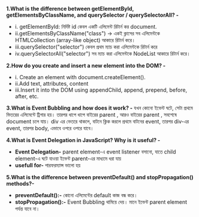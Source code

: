
**1.What is the difference between getElementById, getElementsByClassName, and querySelector / querySelectorAll? -**
  - i. getElementById: নির্দিষ্ট id কেবল একটি এলিমেন্ট রিটার্ন কর document.
  - ii.getElementsByClassName("class") → একই ক্লাসের সব এলিমেন্টকে HTMLCollection (array-like object) আকারে রিটার্ন করে।
  - iii.querySelector("selector")  কেবল প্রথম ম্যাচ করা এলিমেন্টকে রিটার্ন করে
  - iv.querySelectorAll("selector")  সব ম্যাচ করা এলিমেন্টকে NodeList আকারে রিটার্ন করে।
 
 **2.How do you create and insert a new element into the DOM? -**
- i. Create an element with document.createElement().
- ii.Add text, attributes, content
- iii.Insert it into the DOM using appendChild, append, prepend, before, after, etc.

 **3.What is Event Bubbling and how does it work? -**
যখন কোনো ইভেন্ট  ঘটে, সেটা প্রথমে ভিতরের এলিমেন্টে  ট্রিগার হয়।
তারপর ধাপে ধাপে বাইরের parent , আরও বাইরের parent , সবশেষে document চলে যায়।
 div এর ভেতরে থাকলে, বাটনে ক্লিক করলে প্রথমে বাটনের event, তারপর div-এর event, তারপর body, এভাবে ওপরে ওপরে যাবে।

 **4.What is Event Delegation in JavaScript? Why is it useful? -**
- **Event Delegation-**  parent element-এ event listener বসানো, যাতে child element-এ ঘটে যাওয়া ইভেন্ট parent-এর মাধ্যমে ধরা যায়
- **usefull for-**
পারফরম্যান্স ভালো হয়


**5.What is the difference between preventDefault() and stopPropagation() methods?-**
- **preventDefault():-**
 কোনো এলিমেন্টের default কাজ বন্ধ করে।
- **stopPropagation():-**
Event Bubbling থামিয়ে দেয়। মানে ইভেন্ট parent element পর্যন্ত যাবে না।